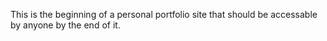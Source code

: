 This is the beginning of a personal portfolio site that should be accessable by anyone by the end of it.
